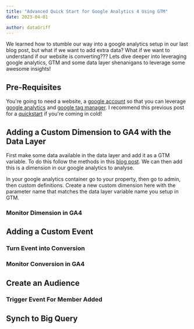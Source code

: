 ```yaml
---
title: "Advanced Quick Start for Google Analytics 4 Using GTM"
date: 2023-04-01

author: dataGriff
---
```


We learned how to stumble our way into a google analytics setup in our last blog post, but what if we want to add extra data? What if we want to understand if our website is converting??? Lets dive deeper into leveraging google analytics, GTM and some data layer shenanigans to leverage some awesome insights!

## Pre-Requisites

You're going to need a website, a [google account](https://myaccount.google.com/) so that you can leverage [google analytics](https://analytics.google.com/analytics/web/)  and [google tag manager](https://tagmanager.google.com/). I recommend this previous post for a [quickstart](https://www.hungovercoders.com/blog/datagriff/2023/03/27/ga4-gtm-quickstart.html) if you're coming in cold!

## Adding a Custom Dimension to GA4 with the Data Layer

First make some data available in the data layer and add it as a GTM variable. To do this follow the methods in this [blog post](https://www.hungovercoders.com/blog/datagriff/2023/02/27/data-layer.html). We can then add this is a dimension in our google analytics to analyse.

In your google analytics container go to your property, then go to admin, then custom definitions. Create a new custom dimension here with the parameter name that matches the data layer variable name you setup in GTM.

### Monitor Dimension in GA4

## Adding a Custom Event

### Turn Event into Conversion

### Monitor Conversion in GA4

## Create an Audience

### Trigger Event For Member Added

## Synch to Big Query